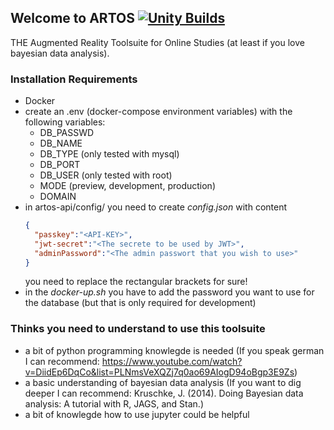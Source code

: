 ## Welcome to ARTOS [![Unity Builds](https://github.com/caiusno1/artos/actions/workflows/build-artos-toj_apps.yml/badge.svg)](https://github.com/caiusno1/artos/actions/workflows/build-artos-toj_apps.yml)
THE Augmented Reality Toolsuite for Online Studies (at least if you love bayesian data analysis).

### Installation Requirements
- Docker
- create an .env (docker-compose environment variables) with the following variables:
  - DB_PASSWD
  - DB_NAME
  - DB_TYPE (only tested with mysql)
  - DB_PORT
  - DB_USER (only tested with root)
  - MODE (preview, development, production)
  - DOMAIN
- in artos-api/config/ you need to create *config.json* with content 
  ```json
  {
    "passkey":"<API-KEY>",
    "jwt-secret":"<The secrete to be used by JWT>",
    "adminPassword":"<The admin passwort that you wish to use>"
  }
  ```
  you need to replace the rectangular brackets for sure!
- in the *docker-up.sh* you have to add the password you want to use for the database (but that is only required for development)

### Thinks you need to understand to use this toolsuite
- a bit of python programming knowlegde is needed (If you speak german I can recommend: https://www.youtube.com/watch?v=DiidEp6DqCo&list=PLNmsVeXQZj7q0ao69AIogD94oBgp3E9Zs)
- a basic understanding of bayesian data analysis (If you want to dig deeper I can recommend: Kruschke, J. (2014). Doing Bayesian data analysis: A tutorial with R, JAGS, and Stan.)
- a bit of knowlegde how to use jupyter could be helpful
